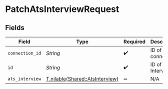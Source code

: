 # PatchAtsInterviewRequest


## Fields

| Field                                                                  | Type                                                                   | Required                                                               | Description                                                            |
| ---------------------------------------------------------------------- | ---------------------------------------------------------------------- | ---------------------------------------------------------------------- | ---------------------------------------------------------------------- |
| `connection_id`                                                        | *String*                                                               | :heavy_check_mark:                                                     | ID of the connection                                                   |
| `id`                                                                   | *String*                                                               | :heavy_check_mark:                                                     | ID of the Interview                                                    |
| `ats_interview`                                                        | [T.nilable(Shared::AtsInterview)](../../models/shared/atsinterview.md) | :heavy_minus_sign:                                                     | N/A                                                                    |